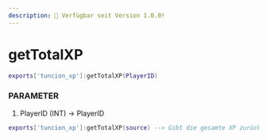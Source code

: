 ```yaml
---
description: 🔧 Verfügbar seit Version 1.0.0!
---
```


# getTotalXP

```lua title="Export Syntax"
exports['tuncion_xp']:getTotalXP(PlayerID)
```

### PARAMETER

1. PlayerID <span className="color-blue">(INT)</span> <span className="color-orange">-> PlayerID</span>

```lua
exports['tuncion_xp']:getTotalXP(source) --> Gibt die gesamte XP zurück, z.B. 450XP
```